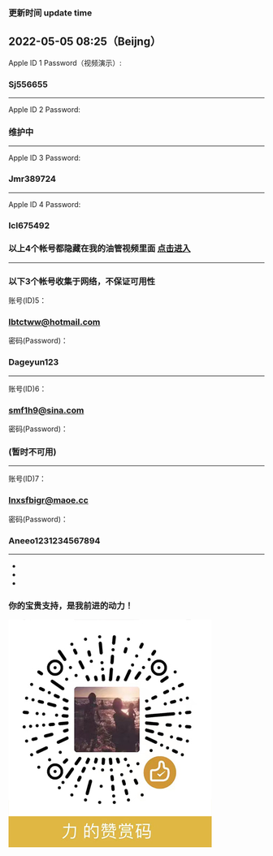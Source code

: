 
### 更新时间 update time
 2022-05-05   08:25（Beijng）
---

Apple ID 1 Password（视频演示）:

### Sj556655
---
Apple ID 2 Password:

### 维护中
---
Apple ID 3 Password:

### Jmr389724
---
Apple ID 4 Password:

### Icl675492


### 以上4个帐号都隐藏在我的油管视频里面  [点击进入](https://www.youtube.com/channel/UCXPSzwcs0pspPTAI2rcaBgQ "悬停显示")
-------------------------------------------
### 以下3个帐号收集于网络，不保证可用性

账号(ID)5：
### lbtctww@hotmail.com
密码(Password)：
### Dageyun123
-------------------------------------------
账号(ID)6：
### smf1h9@sina.com
密码(Password)：
### (暂时不可用)
-------------------------------------------
账号(ID)7：
### lnxsfbigr@maoe.cc
密码(Password)：
### Aneeo1231234567894
-------------------------------------------

-
-
-






   ### 你的宝贵支持，是我前进的动力！

![weixin](https://github.com/raoli1986/raoli1986.github.io/blob/main/weixinS.jpg)
